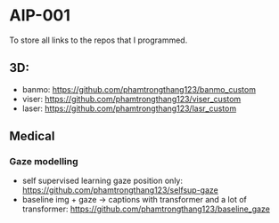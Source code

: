 # AIP-001
To store all links to the repos that I programmed.

## 3D:
- banmo: https://github.com/phamtrongthang123/banmo_custom
- viser: https://github.com/phamtrongthang123/viser_custom
- laser: https://github.com/phamtrongthang123/lasr_custom

## Medical 
### Gaze modelling 
- self supervised learning gaze position only: https://github.com/phamtrongthang123/selfsup-gaze
- baseline img + gaze -> captions with transformer and a lot of transformer: https://github.com/phamtrongthang123/baseline_gaze

